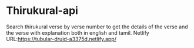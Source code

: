 # Thirukural-api
Search thirukural verse by verse number to get the details of the verse and the verse with explanation both in english and tamil.
Netlify URL:https://tubular-druid-a3375d.netlify.app/
